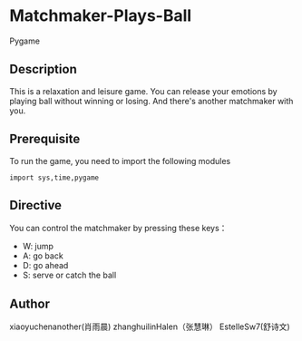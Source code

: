 # Matchmaker-Plays-Ball
Pygame
## Description
This is a relaxation and leisure game. You can release your emotions by playing ball without winning or losing. And there's another matchmaker with you.
## Prerequisite
To run the game, you need to import the following modules
```
import sys,time,pygame
```
## Directive
You can control the matchmaker by pressing these keys：
* W: jump
* A: go back
* D: go ahead
* S: serve or catch the ball
## Author
xiaoyuchenanother(肖雨晨)
zhanghuilinHalen（张慧琳）
EstelleSw7(舒诗文)
